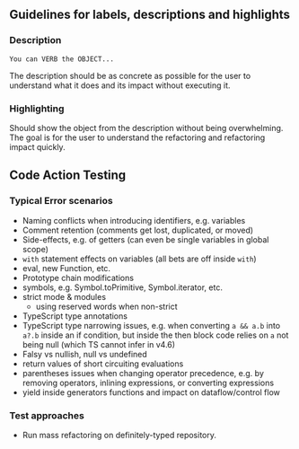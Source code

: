 ## Guidelines for labels, descriptions and highlights
### Description
`You can VERB the OBJECT...`

The description should be as concrete as possible for the user to understand
what it does and its impact without executing it.

### Highlighting
Should show the object from the description without being overwhelming. 
The goal is for the user to understand the refactoring and refactoring impact quickly.

## Code Action Testing

### Typical Error scenarios
- Naming conflicts when introducing identifiers, e.g. variables
- Comment retention (comments get lost, duplicated, or moved)
- Side-effects, e.g. of getters (can even be single variables in global scope)
- `with` statement effects on variables (all bets are off inside `with`)
- eval, new Function, etc.
- Prototype chain modifications
- symbols, e.g. Symbol.toPrimitive, Symbol.iterator, etc.
- strict mode & modules
  - using reserved words when non-strict
- TypeScript type annotations
- TypeScript type narrowing issues, e.g. when converting `a && a.b` into `a?.b` inside an if condition, but inside the then block code relies on `a` not being null (which TS cannot infer in v4.6)
- Falsy vs nullish, null vs undefined
- return values of short circuiting evaluations
- parentheses issues when changing operator precedence, e.g. by removing operators, inlining expressions, or converting expressions
- yield inside generators functions and impact on dataflow/control flow

### Test approaches
- Run mass refactoring on definitely-typed repository.
